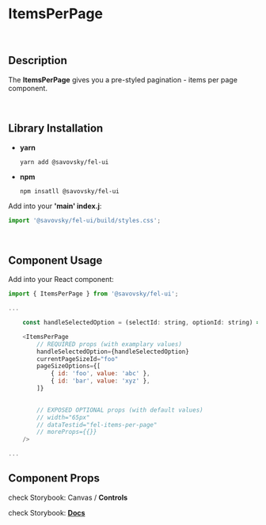 # ItemsPerPage

&nbsp;

## Description

The **ItemsPerPage** gives you a pre-styled pagination - items per page component.

&nbsp;

## Library Installation

- **yarn**

    `yarn add @savovsky/fel-ui`

- **npm**

    `npm insatll @savovsky/fel-ui`

Add into your **'main' index.j**:

```javascript
import '@savovsky/fel-ui/build/styles.css';
```

&nbsp;

## Component Usage

Add into your React component:

```javascript
import { ItemsPerPage } from '@savovsky/fel-ui';

...

    const handleSelectedOption = (selectId: string, optionId: string) => { ... };

    <ItemsPerPage
        // REQUIRED props (with examplary values)
        handleSelectedOption={handleSelectedOption}
        currentPageSizeId="foo"
        pageSizeOptions={[
            { id: 'foo', value: 'abc' },
            { id: 'bar', value: 'xyz' },
        ]}
        

        // EXPOSED OPTIONAL props (with default values)
        // width="65px"
        // dataTestid="fel-items-per-page"
        // moreProps={{}}
    />

...
```

## Component Props

check Storybook: Canvas / **Controls**

check Storybook: [**Docs**](https://www.savovsky.com/fel/?path=/docs/ui-pagination-itemsperpage--default)

&nbsp;
